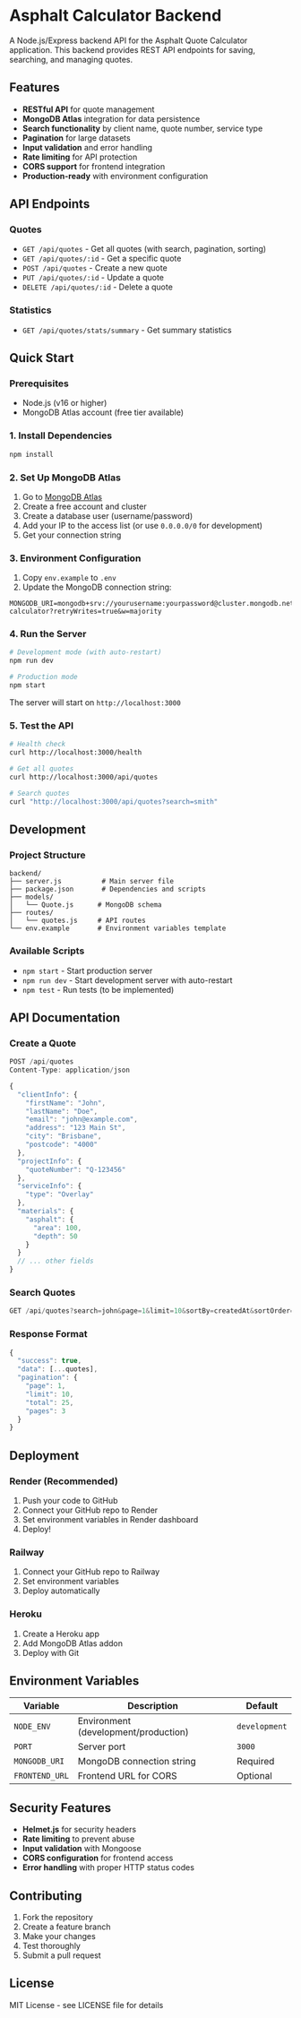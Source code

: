 # Asphalt Calculator Backend

A Node.js/Express backend API for the Asphalt Quote Calculator application. This backend provides REST API endpoints for saving, searching, and managing quotes.

## Features

- **RESTful API** for quote management
- **MongoDB Atlas** integration for data persistence
- **Search functionality** by client name, quote number, service type
- **Pagination** for large datasets
- **Input validation** and error handling
- **Rate limiting** for API protection
- **CORS support** for frontend integration
- **Production-ready** with environment configuration

## API Endpoints

### Quotes
- `GET /api/quotes` - Get all quotes (with search, pagination, sorting)
- `GET /api/quotes/:id` - Get a specific quote
- `POST /api/quotes` - Create a new quote
- `PUT /api/quotes/:id` - Update a quote
- `DELETE /api/quotes/:id` - Delete a quote

### Statistics
- `GET /api/quotes/stats/summary` - Get summary statistics

## Quick Start

### Prerequisites
- Node.js (v16 or higher)
- MongoDB Atlas account (free tier available)

### 1. Install Dependencies
```bash
npm install
```

### 2. Set Up MongoDB Atlas
1. Go to [MongoDB Atlas](https://www.mongodb.com/cloud/atlas/register)
2. Create a free account and cluster
3. Create a database user (username/password)
4. Add your IP to the access list (or use `0.0.0.0/0` for development)
5. Get your connection string

### 3. Environment Configuration
1. Copy `env.example` to `.env`
2. Update the MongoDB connection string:
```env
MONGODB_URI=mongodb+srv://yourusername:yourpassword@cluster.mongodb.net/asphalt-calculator?retryWrites=true&w=majority
```

### 4. Run the Server
```bash
# Development mode (with auto-restart)
npm run dev

# Production mode
npm start
```

The server will start on `http://localhost:3000`

### 5. Test the API
```bash
# Health check
curl http://localhost:3000/health

# Get all quotes
curl http://localhost:3000/api/quotes

# Search quotes
curl "http://localhost:3000/api/quotes?search=smith"
```

## Development

### Project Structure
```
backend/
├── server.js          # Main server file
├── package.json       # Dependencies and scripts
├── models/
│   └── Quote.js      # MongoDB schema
├── routes/
│   └── quotes.js     # API routes
└── env.example       # Environment variables template
```

### Available Scripts
- `npm start` - Start production server
- `npm run dev` - Start development server with auto-restart
- `npm test` - Run tests (to be implemented)

## API Documentation

### Create a Quote
```javascript
POST /api/quotes
Content-Type: application/json

{
  "clientInfo": {
    "firstName": "John",
    "lastName": "Doe",
    "email": "john@example.com",
    "address": "123 Main St",
    "city": "Brisbane",
    "postcode": "4000"
  },
  "projectInfo": {
    "quoteNumber": "Q-123456"
  },
  "serviceInfo": {
    "type": "Overlay"
  },
  "materials": {
    "asphalt": {
      "area": 100,
      "depth": 50
    }
  }
  // ... other fields
}
```

### Search Quotes
```javascript
GET /api/quotes?search=john&page=1&limit=10&sortBy=createdAt&sortOrder=desc
```

### Response Format
```javascript
{
  "success": true,
  "data": [...quotes],
  "pagination": {
    "page": 1,
    "limit": 10,
    "total": 25,
    "pages": 3
  }
}
```

## Deployment

### Render (Recommended)
1. Push your code to GitHub
2. Connect your GitHub repo to Render
3. Set environment variables in Render dashboard
4. Deploy!

### Railway
1. Connect your GitHub repo to Railway
2. Set environment variables
3. Deploy automatically

### Heroku
1. Create a Heroku app
2. Add MongoDB Atlas addon
3. Deploy with Git

## Environment Variables

| Variable | Description | Default |
|----------|-------------|---------|
| `NODE_ENV` | Environment (development/production) | `development` |
| `PORT` | Server port | `3000` |
| `MONGODB_URI` | MongoDB connection string | Required |
| `FRONTEND_URL` | Frontend URL for CORS | Optional |

## Security Features

- **Helmet.js** for security headers
- **Rate limiting** to prevent abuse
- **Input validation** with Mongoose
- **CORS configuration** for frontend access
- **Error handling** with proper HTTP status codes

## Contributing

1. Fork the repository
2. Create a feature branch
3. Make your changes
4. Test thoroughly
5. Submit a pull request

## License

MIT License - see LICENSE file for details 